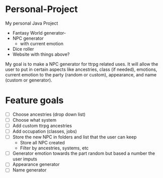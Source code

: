 # Personal-Project
My personal Java Project

- Fantasy World generator- 
- NPC generator
    - with current emotion
- Dice roller
- Website with things above?

My goal is to make a NPC generator for ttrpg related uses. It will allow the user to put in certain aspects like ancestries, class (if needed), emotions, current emotion to the party (random or custom), appearance, and name (custom or generator).

# Feature goals
- [ ] Choose ancestries (drop down list)
- [ ] Choose what system
- [ ] Add custom ttrpg ancestries
- [ ] Add occupation (classes, jobs)
- [ ] Store the new NPC in folders and list that the user can keep
    - Store all NPC created
    - Filter by ancestries, systems, etc
- [ ] Generator emotion towards the part random but based a number the user imputs 
- [ ] Appearance generator
- [ ] Name generator